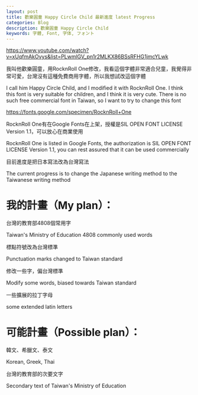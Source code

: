 ```yaml
---
layout: post
title: 歡樂圓童 Happy Circle Child 最新進度 latest Progress
categories: Blog
description: 歡樂圓童 Happy Circle Child
keywords: 字體, Font, 字体, フォント
---
```


https://www.youtube.com/watch?v=xUqfmAkOvys&list=PLwmlGV_pn1r2MLKX86BSsRFHG1jmcYLwk

我叫他歡樂圓童，用RocknRoll One修改，我看這個字體非常適合兒童，我覺得非常可愛，台灣沒有這種免費商用字體，所以我想試改這個字體

I call him Happy Circle Child, and I modified it with RocknRoll One. I think this font is very suitable for children, and I think it is very cute. There is no such free commercial font in Taiwan, so I want to try to change this font

https://fonts.google.com/specimen/RocknRoll+One

RocknRoll One有在Google Fonts在上架，授權是SIL OPEN FONT LICENSE Version 1.1，可以放心在商業使用

RocknRoll One is listed in Google Fonts, the authorization is SIL OPEN FONT LICENSE Version 1.1, you can rest assured that it can be used commercially

目前進度是把日本寫法改為台灣寫法

The current progress is to change the Japanese writing method to the Taiwanese writing method

# 我的計畫（My plan）：

台灣的教育部4808個常用字

Taiwan's Ministry of Education 4808 commonly used words

標點符號改為台灣標準

Punctuation marks changed to Taiwan standard

修改一些字，偏台灣標準

Modify some words, biased towards Taiwan standard

一些擴展的拉丁字母

some extended latin letters

# 可能計畫（Possible plan）：

韓文、希臘文、泰文

Korean, Greek, Thai

台灣的教育部的次要文字

Secondary text of Taiwan's Ministry of Education

